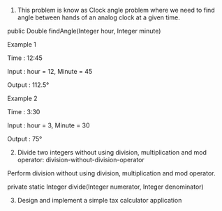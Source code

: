 1. This problem is know as Clock angle problem where we need to find angle between hands of an analog clock at a given time.

public Double findAngle(Integer hour, Integer minute)

Example 1	

Time : 12:45	

Input : hour = 12, Minute = 45	

Output : 112.5°	

Example 2

Time : 3:30

Input : hour = 3, Minute = 30

Output : 75°


2.  Divide two integers without using division, multiplication and mod operator: division-without-division-operator

Perform division without using division, multiplication and mod operator.

private static Integer divide(Integer numerator, Integer denominator)


3. Design and implement a simple tax calculator application
